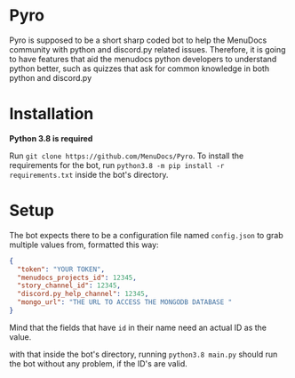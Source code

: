 # Pyro
Pyro is supposed to be a short sharp coded bot to help the MenuDocs community with python and discord.py related issues. Therefore, it is going to have features that aid the menudocs python developers to understand python better, such as quizzes that ask for common knowledge in both python and discord.py

# Installation
**Python 3.8 is required**

Run `git clone https://github.com/MenuDocs/Pyro`.
To install the requirements for the bot, run `python3.8 -m pip install -r requirements.txt` inside the bot's directory.

# Setup
The bot expects there to be a configuration file named `config.json` to grab multiple values from, formatted this way:
```json
{
  "token": "YOUR TOKEN",
  "menudocs_projects_id": 12345,
  "story_channel_id": 12345,
  "discord.py_help_channel": 12345,
  "mongo_url": "THE URL TO ACCESS THE MONGODB DATABASE "
}
```

Mind that the fields that have `id` in their name need an actual ID as the value.

with that inside the bot's directory, running `python3.8 main.py` should run the bot without any problem, if the ID's are valid.

